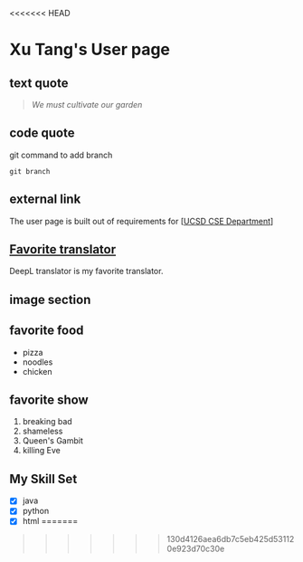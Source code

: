 <<<<<<< HEAD
# **Xu Tang's User page**
## text quote
> *We must cultivate our garden*

## code quote
git command to add branch

`git branch`
## external link
The user page is built out of requirements for [[UCSD CSE Department](https://cse.ucsd.edu/)]

## [Favorite translator](https://www.deepl.com/en/translator)
DeepL translator is my favorite translator.
## image section

## favorite food
- pizza
- noodles
- chicken
## favorite show
1. breaking bad
2. shameless
3. Queen's Gambit
4. killing Eve
## My Skill Set
- [x] java
- [x] python
- [x] html
=======

>>>>>>> 130d4126aea6db7c5eb425d531120e923d70c30e
